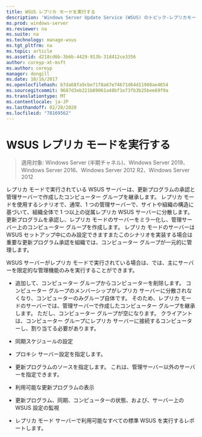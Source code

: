 ```yaml
---
title: WSUS レプリカ モードを実行する
description: 'Windows Server Update Service (WSUS) のトピック-レプリカモードの構成方法 '
ms.prod: windows-server
ms.reviewer: na
ms.suite: na
ms.technology: manage-wsus
ms.tgt_pltfrm: na
ms.topic: article
ms.assetid: d218cd6b-3b6b-4429-913b-31d412ce3356
author: coreyp-at-msft
ms.author: coreyp
manager: dongill
ms.date: 10/16/2017
ms.openlocfilehash: b7da68fa9cbe71f8a67e74671d64d11908ae4654
ms.sourcegitcommit: 9687d3eb221b89061a48bf1e73fb3b25bee69f9a
ms.translationtype: MT
ms.contentlocale: ja-JP
ms.lasthandoff: 02/28/2020
ms.locfileid: "78169562"
---
```

# <a name="running-wsus-replica-mode"></a>WSUS レプリカ モードを実行する

>適用対象: Windows Server (半期チャネル)、Windows Server 2019、Windows Server 2016、Windows Server 2012 R2、Windows Server 2012

レプリカ モードで実行されている WSUS サーバーは、更新プログラムの承認と管理サーバーで作成したコンピューター グループを継承します。 レプリカ モードを使用するシナリオで、通常、1 つの管理サーバーで、サイトや組織の構造に基づいて、組織全体で 1 つ以上の従属レプリカ WSUS サーバーに分散します。 更新プログラムを承認し、レプリカ モードのサーバーをミラー化し、管理サーバー上のコンピューター グループを作成します。 レプリカ モードのサーバーは WSUS セットアップ中にのみ設定できますまたこのシナリオを実装する場合は重要な更新プログラム承認を組織では、コンピューター グループが一元的に管理します。

WSUS サーバーがレプリカ モードで実行されている場合は、では、主にサーバーを限定的な管理機能のみを実行することができます。

-   追加して、コンピューター グループからコンピューターを削除します。 コンピューター グループのメンバーシップがレプリカ サーバーに分散されなくなり、コンピューターのみグループ自体です。 そのため、レプリカ モードのサーバーでは、管理サーバーで作成したコンピューター グループを継承します。 ただし、コンピューター グループが空になります。 クライアントは、コンピューター グループにレプリカ サーバーに接続するコンピューターし、割り当てる必要があります。

-   同期スケジュールの設定

-   プロキシ サーバー設定を指定します。

-   更新プログラムのソースを指定します。 これは、管理サーバー以外のサーバーを指定できます。

-   利用可能な更新プログラムの表示

-   更新プログラム、同期、コンピューターの状態、および、サーバー上の WSUS 設定の監視

-   レプリカ モード サーバーで利用可能なすべての標準 WSUS を実行するレポートします。




